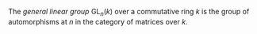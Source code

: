 The *general linear group* $\mathrm{GL}_n(k)$ over a commutative ring $k$ is the group of automorphisms at $n$ in the category of matrices over $k$.
